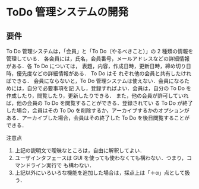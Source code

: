 # ToDo 管理システムの開発

## 要件

To Do 管理システムは，「会員」と「To Do（やるべきこと）」の 2 種類の情報を管理している．
各会員には，氏名，会員番号，メールアドレスなどの詳細情報がある．各 To Do については，
表題，内容，作成日時，更新日時，締め切り日時，優先度などの詳細情報がある． To Do はそ
れぞれ他の会員と共有したければできる．
会員にならないと，To Do 管理システムは使えない．会員になるためには，自分で必要事項を記
入し，登録すればよい．会員は，自分の To Do を作成したり，閲覧したり，更新したりできる．
また，他の会員が許可していれば，他の会員の To Do を閲覧することができる．登録されてい
る To Do が終了した場合，会員はその To Do を削除するか，アーカイブするかのオプションが
ある．アーカイブした場合，会員はその終了した To Do を後日閲覧することができる．

注意点

1. 上記の説明文で曖昧なところは，自由に解釈してよい．
2. ユーザインタフェースは GUI を使っても使わなくても構わない．つまり，コマンドライン実行で
も構わない．
3. 上記以外にいろいろな機能を追加した場合は，採点上は「＋α」点として扱う．
